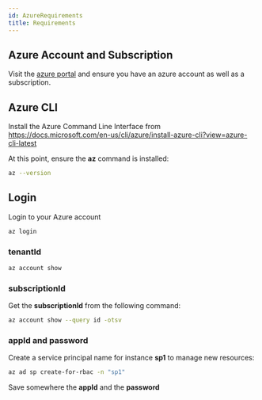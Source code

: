 ```yaml
---
id: AzureRequirements
title: Requirements
---
```


## Azure Account and Subscription

Visit the [azure portal](https://portal.azure.com) and ensure you have an azure account as well as a subscription.

## Azure CLI

Install the Azure Command Line Interface from https://docs.microsoft.com/en-us/cli/azure/install-azure-cli?view=azure-cli-latest

At this point, ensure the **az** command is installed:

```bash
az --version
```

## Login

Login to your Azure account

```bash
az login
```

### tenantId

```bash
az account show
```

### subscriptionId

Get the **subscriptionId** from the following command:

```bash
az account show --query id -otsv
```

### appId and password

Create a service principal name for instance **sp1** to manage new resources:

```bash
az ad sp create-for-rbac -n "sp1"
```

Save somewhere the **appId** and the **password**
